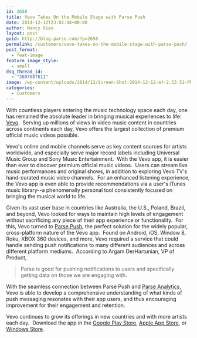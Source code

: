 ```yaml
---
id: 2658
title: Vevo Takes On the Mobile Stage with Parse Push
date: 2014-12-12T23:02:44+00:00
author: Nancy Xiao
layout: post
guid: http://blog.parse.com/?p=2658
permalink: /customers/vevo-takes-on-the-mobile-stage-with-parse-push/
post_format:
  - feat-image
feature_image_style:
  - small
dsq_thread_id:
  - "3607687611"
image: /wp-content/uploads/2014/12/Screen-Shot-2014-12-12-at-2.53.51-PM.png
categories:
  - Customers
---
```

With countless players entering the music technology space each day, one has remained the absolute leader in bringing musical experiences to life: <a href="http://www.vevo.com/" target="_blank">Vevo</a>.  Serving up millions of views in video music content in countries across continents each day, Vevo offers the largest collection of premium official music videos possible.

Vevo's online and mobile channels serve as key content sources for artists worldwide, and especially serve major record labels including Universal Music Group and Sony Music Entertainment.  With the Vevo app, it is easier than ever to discover premium official music videos.  Users can stream live music performances and original shows, in addition to exploring Vevo TV's hand-curated music video channels.  For an enhanced listening experience, the Vevo app is even able to provide recommendations via a user's iTunes music library--a phenomenally personal tool consistently focused on bringing the musical world to life.

Given its vast user base in countries like Australia, the U.S., Poland, Brazil, and beyond, Vevo looked for ways to maintain high levels of engagement without sacrificing any piece of their app experience or functionality.  For this, Vevo turned to <a href="https://parse.com/products/push" target="_blank">Parse Push</a>, the perfect solution for the widely popular, cross-platform nature of the Vevo app.  Found on Android, iOS, Window 8, Roku, XBOX 360 devices, and more, Vevo required a service that could handle sending push notifications to many different audiences and across different platform mediums.  According to Argam DerHartunian, VP of Product,

> Parse is good for pushing notifications to users and specifically getting data on those we are engaging with.

With the seamless connection between Parse Push and <a href="https://parse.com/products/analytics" target="_blank">Parse Analytics</a>, Vevo is able to develop a comprehensive understanding of what kinds of push messaging resonates with their app users, and thus encouraging improvement for their engagement and retention.

Vevo continues to grow its offerings in new countries and with more artists each day.  Download the app in the <a href="https://play.google.com/store/apps/details?id=com.vevo&hl=en" target="_blank">Google Play Store</a>, <a href="https://itunes.apple.com/us/app/vevo-watch-music-videos/id385815082?mt=8" target="_blank">Apple App Store</a>, or <a href="http://apps.microsoft.com/windows/en-us/app/vevo/60041c70-3a67-4917-b120-eef7180a16c9" target="_blank">Windows Store</a>.